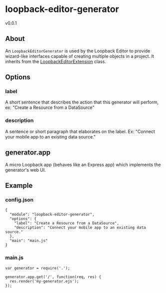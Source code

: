 # loopback-editor-generator
v0.0.1

## About 

An `LoopbackEditorGenerator` is used by the Loopback Editor to provide wizard-like interfaces capable of creating multiple objects in a project. It inherits from the [LoopbackEditorExtension](../loopback-editor-extension) class.

## Options

### label

A short sentence that describes the action that this generator will perform, ex: "Create a Resource from a DataSource"

### description

A sentence or short paragraph that elaborates on the label. Ex: "Connect your mobile app to an existing data source."

## generator.app

A micro Loopback app (behaves like an Express app) which implements the generator's web UI.

## Example

### config.json

    {
      "module": "loopback-editor-generator",
      "options": {
        "label": "Create a Resource from a DataSource",
        "description": "Connect your mobile app to an existing data source."
      },
      "main": "main.js"
    }

### main.js

    var generator = require('.');

    generator.app.get('/', function(req, res) {
      res.render('my-generator.ejs');
    });

